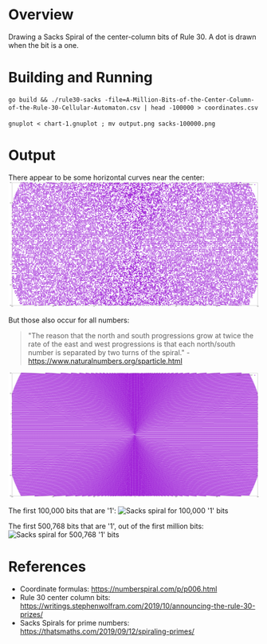 # Overview

Drawing a Sacks Spiral of the center-column bits of Rule 30.  A dot is drawn when the bit is a one.

# Building and Running

```
go build && ./rule30-sacks -file=A-Million-Bits-of-the-Center-Column-of-the-Rule-30-Cellular-Automaton.csv | head -100000 > coordinates.csv

gnuplot < chart-1.gnuplot ; mv output.png sacks-100000.png
```

# Output

There appear to be some horizontal curves near the center:
![Horizontal lines near the center](horizontal-lines.png)

But those also occur for all numbers:

> "The reason that the north and south progressions grow at twice the rate of the east and west progressions is that each north/south number is separated by two turns of the spiral." - https://www.naturalnumbers.org/sparticle.html

![All numbers](all-numbers.png)

The first 100,000 bits that are '1':
![Sacks spiral for 100,000 '1' bits](sacks-100000.png)

The first 500,768 bits that are '1', out of the first million bits:
![Sacks spiral for 500,768 '1' bits](sacks-500768.png)

# References

- Coordinate formulas: https://numberspiral.com/p/p006.html
- Rule 30 center column bits: https://writings.stephenwolfram.com/2019/10/announcing-the-rule-30-prizes/
- Sacks Spirals for prime numbers: https://thatsmaths.com/2019/09/12/spiraling-primes/
